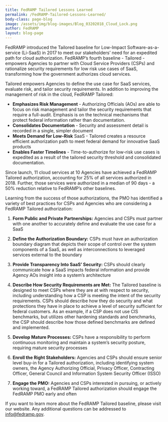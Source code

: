 ```yaml
---
title: FedRAMP Tailored Lessons Learned 
permalink: /FedRAMP-Tailored-Lessons-Learned/
body-class: page-blog
image: /assets/img/blog-images/Blog_03202018_Cloud_Lock.png
author: FedRAMP
layout: blog-page
---
```

FedRAMP introduced the Tailored baseline for Low-Impact Software-as-a-service (Li-SaaS) in 2017 to meet our stakeholders’ need for an expedited path for cloud authorization. FedRAMP’s fourth baseline - Tailored - empowers Agencies to partner with Cloud Service Providers (CSPs) and rationalize security requirements for low risk use cases of SaaS, transforming how the government authorizes cloud services.

Tailored empowers Agencies to define the use case for SaaS services, evaluate risk, and tailor security requirements. In addition to improving the management of risk in the cloud, FedRAMP Tailored: 

* **Emphasizes Risk Management** - Authorizing Officials (AOs) are able to focus on risk management and tailor the security requirements that require a full-audit. Emphasis is on the technical mechanisms that protect federal information rather than documentation. 
* **Consolidates Documentation** - Security and assessment detail is recorded in a single, simpler document
* **Meets Demand for Low-Risk** SaaS - Tailored creates a resource efficient authorization path to meet federal demand for innovative SaaS products 
* **Enables Faster Timelines** - Time-to-authorize for low-risk use cases is expedited as a result of the tailored security threshold and consolidated documentation. 

Since launch, 11 cloud services at 10 Agencies have achieved a FedRAMP Tailored authorization, accounting for 25% of all services authorized in 2018. Further, those services were authorized in a median of 90 days - a 50% reduction relative to FedRAMP’s other baselines. 

Learning from the success of those authorizations, the PMO has identified a variety of best practices for CSPs and Agencies who are considering a FedRAMP Tailored authorization:

1) **Form Public and Private Partnerships:** Agencies and CSPs must partner with one another to accurately define and evaluate the use case for a SaaS 

2) **Define the Authorization Boundary:** CSPs must have an authorization boundary diagram that depicts their scope of control over the system components of a SaaS, as well as interconnections to leveraged services external to the boundary

3) **Provide Transparency Into SaaS’ Security:** CSPs should clearly communicate how a SaaS impacts federal information and provide Agency AOs insight into a system’s architecture

4) **Describe How Security Requirements are Met:** The Tailored baseline is designed to meet CSPs where they are at with respect to security, including understanding how a CSP is meeting the intent of the security requirements. CSPs should describe how they do security and what protections they have in place to achieve a level of security sufficient for federal customers. As an example,  if a CSP does not use CIS benchmarks, but utilizes other hardening standards and  benchmarks, the CSP should describe how those defined benchmarks are defined and implemented. 

5) **Develop Mature Processes:** CSPs have a responsibility to perform continuous monitoring and maintain a system’s security posture, requiring mature security processes

6) **Enroll the Right Stakeholders:** Agencies and CSPs should ensure senior level buy-in for a Tailored authorization, including identifying system owners, the Agency Authorizing Official, Privacy Officer, Contracting Officer, General Council and Information System Security Officer (ISSO)

7) **Engage the PMO:** Agencies and CSPs interested in pursuing, or actively working toward, a FedRAMP Tailored authorization should engage the FedRAMP PMO early and often

If you want to learn more about the FedRAMP Tailored baseline, please visit our website. Any additional questions can be addressed to info@fedramp.gov. 
